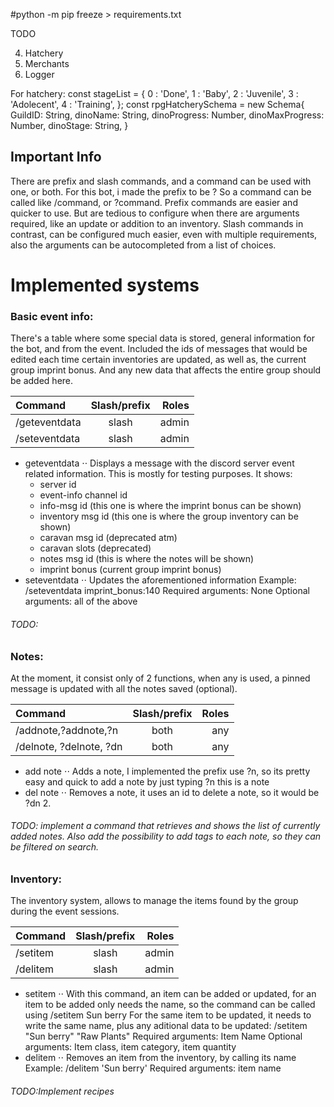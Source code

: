 #python -m pip freeze > requirements.txt

TODO

4. Hatchery
5. Merchants
6. Logger

For hatchery:
const stageList = {
0 : 'Done',
1 : 'Baby',
2 : 'Juvenile',
3 : 'Adolecent',
4 : 'Training',
};
const rpgHatcherySchema = new Schema{
GuildID: String,
dinoName: String,
dinoProgress: Number,
dinoMaxProgress: Number,
dinoStage: String,
}

## Important Info

There are prefix and slash commands, and a command can be used with one, or both. For this bot, i made the prefix to be ?
So a command can be called like /command, or ?command.
Prefix commands are easier and quicker to use. But are tedious to configure when there are arguments required, like an update or addition to an inventory.
Slash commands in contrast, can be configured much easier, even with multiple requirements, also the arguments can be autocompleted from a list of choices.

# Implemented systems

### Basic event info:

There's a table where some special data is stored, general information for the bot, and from the event. Included the ids of messages that would be edited each time certain inventories are updated, as well as, the current group imprint bonus. And any new data that affects the entire group should be added here.

| Command       | Slash/prefix | Roles |
| :------------ | :----------: | ----: |
| /geteventdata |    slash     | admin |
| /seteventdata |    slash     | admin |

- geteventdata
  ⋅⋅ Displays a message with the discord server event related information. This is mostly for testing purposes.
  It shows:
  - server id
  - event-info channel id
  - info-msg id (this one is where the imprint bonus can be shown)
  - inventory msg id (this one is where the group inventory can be shown)
  - caravan msg id (deprecated atm)
  - caravan slots (deprecated)
  - notes msg id (this is where the notes will be shown)
  - imprint bonus (current group imprint bonus)
- seteventdata
  ⋅⋅ Updates the aforementioned information
  Example: /seteventdata imprint_bonus:140
  Required arguments: None
  Optional arguments: all of the above

###### TODO:

### Notes:

At the moment, it consist only of 2 functions, when any is used, a pinned message is updated with all the notes saved (optional).

| Command                 | Slash/prefix | Roles |
| :---------------------- | :----------: | ----: |
| /addnote,?addnote,?n    |     both     |   any |
| /delnote, ?delnote, ?dn |     both     |   any |

- add note
  ⋅⋅ Adds a note, I implemented the prefix use ?n, so its pretty easy and quick to add a note by just typing ?n this is a note
- del note
  ⋅⋅ Removes a note, it uses an id to delete a note, so it would be ?dn 2.

###### TODO: implement a command that retrieves and shows the list of currently added notes. Also add the possibility to add tags to each note, so they can be filtered on search.

### Inventory:

The inventory system, allows to manage the items found by the group during the event sessions.

| Command  | Slash/prefix | Roles |
| :------- | :----------: | ----: |
| /setitem |    slash     | admin |
| /delitem |    slash     | admin |

- setitem
  ⋅⋅ With this command, an item can be added or updated, for an item to be added only needs the name, so the command can be called using /setitem Sun berry
  For the same item to be updated, it needs to write the same name, plus any aditional data to be updated: /setitem "Sun berry" "Raw Plants"
  Required arguments: Item Name
  Optional arguments: Item class, item category, item quantity
- delitem
  ⋅⋅ Removes an item from the inventory, by calling its name
  Example: /delitem 'Sun berry'
  Required arguments: item name

###### TODO:Implement recipes
